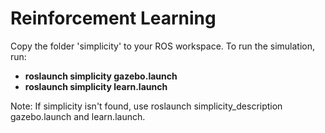 # Reinforcement Learning

Copy the folder 'simplicity' to your ROS workspace. To run the simulation, run:

  - **roslaunch simplicity gazebo.launch**
  - **roslaunch simplicity learn.launch**
 
Note: If simplicity isn't found, use roslaunch simplicity_description gazebo.launch and learn.launch.

